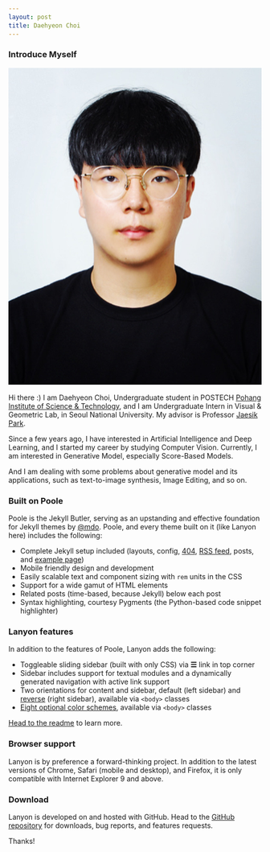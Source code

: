 ```yaml
---
layout: post
title: Daehyeon Choi
---
```


### Introduce Myself

![My Selfie](./../_assets/selfie.jpg)

Hi there :) I am Daehyeon Choi, Undergraduate student in POSTECH [Pohang Institute of Science & Technology](http://postech.ac.kr), and I am Undergraduate Intern in Visual & Geometric Lab, in Seoul National University. My advisor is Professor [Jaesik Park](http://jaesik.info).

Since a few years ago, I have interested in Artificial Intelligence and Deep Learning, and I started my career by studying Computer Vision. Currently, I am interested in Generative Model, especially Score-Based Models. 

And I am dealing with some problems about generative model and its applications, such as text-to-image synthesis, Image Editing, and so on. 

### Built on Poole

Poole is the Jekyll Butler, serving as an upstanding and effective foundation for Jekyll themes by [@mdo](https://twitter.com/mdo). Poole, and every theme built on it (like Lanyon here) includes the following:

* Complete Jekyll setup included (layouts, config, [404](/404), [RSS feed](/atom.xml), posts, and [example page](/about))
* Mobile friendly design and development
* Easily scalable text and component sizing with `rem` units in the CSS
* Support for a wide gamut of HTML elements
* Related posts (time-based, because Jekyll) below each post
* Syntax highlighting, courtesy Pygments (the Python-based code snippet highlighter)

### Lanyon features

In addition to the features of Poole, Lanyon adds the following:

* Toggleable sliding sidebar (built with only CSS) via **☰** link in top corner
* Sidebar includes support for textual modules and a dynamically generated navigation with active link support
* Two orientations for content and sidebar, default (left sidebar) and [reverse](https://github.com/poole/lanyon#reverse-layout) (right sidebar), available via `<body>` classes
* [Eight optional color schemes](https://github.com/poole/lanyon#themes), available via `<body>` classes

[Head to the readme](https://github.com/poole/lanyon#readme) to learn more.

### Browser support

Lanyon is by preference a forward-thinking project. In addition to the latest versions of Chrome, Safari (mobile and desktop), and Firefox, it is only compatible with Internet Explorer 9 and above.

### Download

Lanyon is developed on and hosted with GitHub. Head to the <a href="https://github.com/poole/lanyon">GitHub repository</a> for downloads, bug reports, and features requests.

Thanks!
